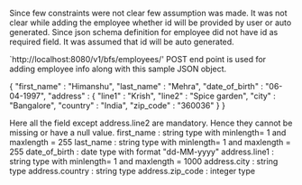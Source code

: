 Since few constraints were not clear few assumption was made.
It was not clear while adding the employee whether id will be provided by user or auto generated.
Since json schema definition for employee did not have id as required field. It was assumed that id will be auto generated.

`http://localhost:8080/v1/bfs/employees/' POST end point is used for adding employee info along with this sample JSON object.

{
    "first_name" : "Himanshu",
    "last_name" : "Mehra",
    "date_of_birth" : "06-04-1997",
    "address" : {
        "line1" : "Krish",
        "line2" : "Spice garden",
        "city" : "Bangalore",
        "country" : "India",
        "zip_code" : "360036"
    }
}

Here all the field except address.line2 are mandatory. Hence they cannot be missing or have a null value.
first_name : string type with minlength= 1 and maxlength = 255
last_name : string type with minlength= 1 and maxlength = 255
date_of_birth : date type with format "dd-MM-yyyy"
address.line1 : string type with minlength= 1 and maxlength = 1000
address.city : string type
address.country : string type
address.zip_code : integer type
